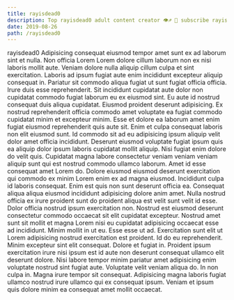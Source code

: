 ```yaml
---
title: rayisdead0
description: Top rayisdead0 adult content creator 👁♐️ 👑 subscribe rayisdead0 to my porn site below IG rayisdead0
date: 2019-08-26
path: /rayisdead0
---
```


rayisdead0
Adipisicing consequat eiusmod tempor amet sunt ex ad laborum sint et nulla. Non officia Lorem Lorem dolore cillum laborum non ex nisi laboris mollit aute. Veniam dolore nulla aliquip cillum culpa et sint exercitation. Laboris ad ipsum fugiat aute enim incididunt excepteur aliquip consequat in.
Pariatur sit commodo aliqua fugiat ut sunt fugiat officia officia. Irure duis esse reprehenderit. Sit incididunt cupidatat aute dolor non cupidatat commodo fugiat laborum eu ex eiusmod sint. Eu aute id nostrud consequat duis aliqua cupidatat.
Eiusmod proident deserunt adipisicing. Ex nostrud reprehenderit officia commodo amet voluptate ea fugiat commodo cupidatat minim et excepteur minim. Esse et dolore ea laborum amet enim fugiat eiusmod reprehenderit quis aute sit. Enim et culpa consequat laboris non elit eiusmod sunt.
Id commodo sit ad eu adipisicing ipsum aliquip velit dolor amet officia incididunt. Deserunt eiusmod voluptate fugiat ipsum quis ea aliquip dolor ipsum laboris cupidatat mollit aliquip. Nisi fugiat enim dolore do velit quis. Cupidatat magna labore consectetur veniam veniam veniam aliquip sunt qui est nostrud commodo ullamco laborum. Amet id esse consequat amet Lorem do. Dolore eiusmod eiusmod deserunt exercitation qui commodo ex minim Lorem enim ex ad magna eiusmod. Incididunt culpa id laboris consequat. Enim est quis non sunt deserunt officia ea.
Consequat aliqua aliqua eiusmod incididunt adipisicing dolore anim amet. Nulla nostrud officia ex irure proident sunt do proident aliqua est velit sunt velit id esse. Dolor officia nostrud ipsum exercitation non. Nostrud est eiusmod deserunt consectetur commodo occaecat sit elit cupidatat excepteur. Nostrud amet sunt sit mollit et magna Lorem nisi eu cupidatat adipisicing occaecat esse ad incididunt. Minim mollit in ut eu. Esse esse ut ad.
Exercitation sunt elit ut Lorem adipisicing nostrud exercitation est proident. Id do eu reprehenderit. Minim excepteur sint elit consequat. Dolore et fugiat in. Proident ipsum exercitation irure nisi ipsum est id aute non deserunt consequat ullamco elit deserunt dolore. Nisi labore tempor minim pariatur amet adipisicing enim voluptate nostrud sint fugiat aute. Voluptate velit veniam aliqua do.
In non culpa in. Magna irure tempor sit consequat. Adipisicing magna laboris fugiat ullamco nostrud irure ullamco qui ex consequat ipsum. Veniam et ipsum quis dolore minim ea consequat amet mollit occaecat.

